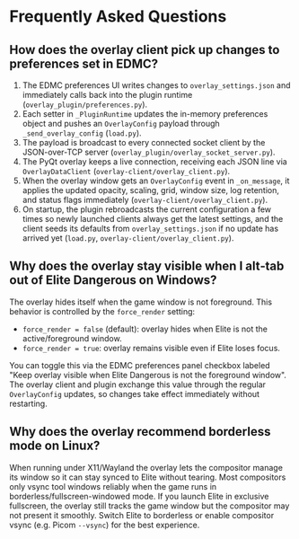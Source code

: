 # Frequently Asked Questions

## How does the overlay client pick up changes to preferences set in EDMC?

1. The EDMC preferences UI writes changes to `overlay_settings.json` and immediately calls back into the plugin runtime (`overlay_plugin/preferences.py`).
2. Each setter in `_PluginRuntime` updates the in-memory preferences object and pushes an `OverlayConfig` payload through `_send_overlay_config` (`load.py`).
3. The payload is broadcast to every connected socket client by the JSON-over-TCP server (`overlay_plugin/overlay_socket_server.py`).
4. The PyQt overlay keeps a live connection, receiving each JSON line via `OverlayDataClient` (`overlay-client/overlay_client.py`).
5. When the overlay window gets an `OverlayConfig` event in `_on_message`, it applies the updated opacity, scaling, grid, window size, log retention, and status flags immediately (`overlay-client/overlay_client.py`).
6. On startup, the plugin rebroadcasts the current configuration a few times so newly launched clients always get the latest settings, and the client seeds its defaults from `overlay_settings.json` if no update has arrived yet (`load.py`, `overlay-client/overlay_client.py`).

## Why does the overlay stay visible when I alt‑tab out of Elite Dangerous on Windows?

The overlay hides itself when the game window is not foreground. This behavior is controlled by the `force_render` setting:

- `force_render = false` (default): overlay hides when Elite is not the active/foreground window.
- `force_render = true`: overlay remains visible even if Elite loses focus.

You can toggle this via the EDMC preferences panel checkbox labeled "Keep overlay visible when Elite Dangerous is not the foreground window". The overlay client and plugin exchange this value through the regular `OverlayConfig` updates, so changes take effect immediately without restarting.

## Why does the overlay recommend borderless mode on Linux?

When running under X11/Wayland the overlay lets the compositor manage its window so it can stay synced to Elite without tearing. Most compositors only vsync tool windows reliably when the game runs in borderless/fullscreen-windowed mode. If you launch Elite in exclusive fullscreen, the overlay still tracks the game window but the compositor may not present it smoothly. Switch Elite to borderless or enable compositor vsync (e.g. Picom `--vsync`) for the best experience.

